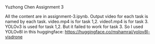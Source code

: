 Yuzhong Chen Assignment 3

All the content are in assignment-3.ipynb. Output video for each task is named by each task. video.mp4 is for task 1,2. video1.mp4 is for task 3. YOLOv3 is used for task 1,2. But it failed to work for task 3. So I used YOLOv8l in this huggingface: https://huggingface.co/mshamrai/yolov8l-visdrone